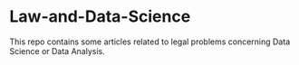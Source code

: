# Law-and-Data-Science
This repo contains some articles related to legal problems concerning Data Science or Data Analysis. 
